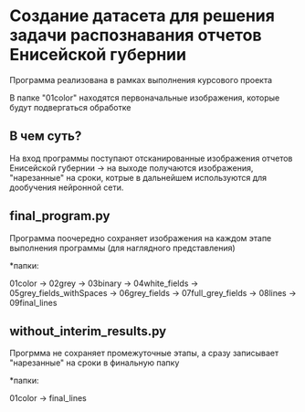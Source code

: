 # Создание датасета для решения задачи распознавания отчетов Енисейской губернии

Программа реализована в рамках выполнения курсового проекта

В папке "01color" находятся первоначальные изображения, которые будут подвергаться обработке

## В чем суть?

На вход программы поступают отсканированные изображения отчетов Енисейской губернии ->
на выходе получаются изображения, "нарезанные" на сроки, котрые в дальнейшем используются для дообучения нейронной сети.

## final_program.py

Программа поочередно сохраняет изображения на каждом этапе выполнения программы (для наглядного представления)

*папки:

01color -> 02grey -> 03binary -> 04white_fields -> 05grey_fields_withSpaces -> 06grey_fields -> 07full_grey_fields -> 08lines -> 09final_lines

## without_interim_results.py

Прогрмма не сохраняет промежуточные этапы, а сразу записывает "нарезанные" на сроки в финальную папку

*папки:

01color -> final_lines
